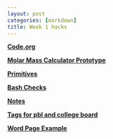 ```yaml
---
layout: post
categories: [markdown]
title: Week 1 hacks
---
```


**[Code.org](https://wyndlow.github.io/page/jupyter/2022/08/28/cdorg.html)**

**[Molar Mass Calculator Prototype](https://wyndlow.github.io/page/pbl/2022/08/25/chemicalcalc.html)**

**[Primitives](https://wyndlow.github.io/page/pbl/cb/2022/08/22/primitives.html)**

**[Bash Checks](https://wyndlow.github.io/page/pbl/2022/08/22/bash.html)**

**[Notes](https://wyndlow.github.io/page/notes/)**

**[Tags for pbl and college board](https://wyndlow.github.io/page/categories)**

**[Word Page Example](https://wyndlow.github.io/page/2022/08/28/APELArguments.html)**

